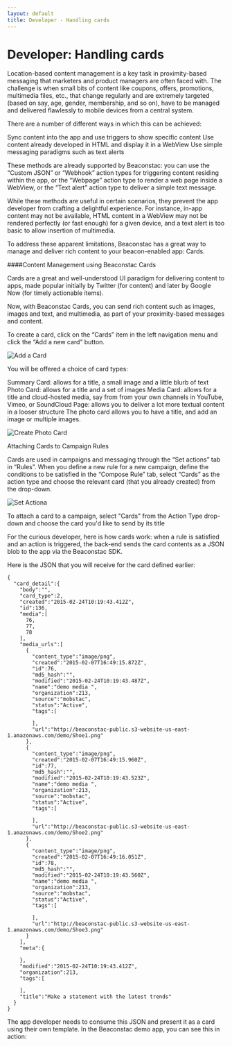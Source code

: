 ```yaml
---
layout: default
title: Developer - Handling cards
---
```

# Developer: Handling cards

Location-based content management is a key task in proximity-based messaging that marketers and product managers are often faced with. The challenge is when small bits of content like coupons, offers, promotions, multimedia files, etc., that change regularly and are extremely targeted (based on say, age, gender, membership, and so on), have to be managed and delivered flawlessly to mobile devices from a central system.

There are a number of different ways in which this can be achieved:

Sync content into the app and use triggers to show specific content
Use content already developed in HTML and display it in a WebView
Use simple messaging paradigms such as text alerts

These methods are already supported by Beaconstac: you can use the “Custom JSON” or “Webhook” action types for triggering content residing within the app, or the “Webpage” action type to render a web page inside a WebView, or the “Text alert” action type to deliver a simple text message.

While these methods are useful in certain scenarios, they prevent the app developer from crafting a delightful experience. For instance, in-app content may not be available, HTML content in a WebView may not be rendered perfectly (or fast enough) for a given device, and a text alert is too basic to allow insertion of multimedia.

To address these apparent limitations, Beaconstac has a great way to manage and deliver rich content to your beacon-enabled app: Cards.


####Content Management using Beaconstac Cards

Cards are a great and well-understood UI paradigm for delivering content to apps, made popular initially by Twitter (for content) and later by Google Now (for timely actionable items).

Now, with Beaconstac Cards, you can send rich content such as images, images and text, and multimedia, as part of your proximity-based messages and content.

To create a card, click on the “Cards” item in the left navigation menu and click the “Add a new card” button.

![Add a Card](http://i.imgur.com/W37WKeb.png)

You will be offered a choice of card types:

Summary Card: allows for a title, a small image and a little blurb of text
Photo Card: allows for a title and a set of images
Media Card: allows for a title and cloud-hosted media, say from from your own channels in YouTube, Vimeo, or SoundCloud
Page: allows you to deliver a lot more textual content in a looser structure
The photo card allows you to have a title, and add an image or multiple images. 

![Create Photo Card](http://i.imgur.com/268bhC6.png)

Attaching Cards to Campaign Rules

Cards are used in campaigns and messaging through the “Set actions” tab in “Rules”. When you define a new rule for a new campaign, define the conditions to be satisfied in the “Compose Rule” tab, select “Cards” as the action type and choose the relevant card (that you already created) from the drop-down.

![Set Actiona](http://i.imgur.com/R14bqUg.png)

To attach a card to a campaign, select "Cards" from the Action Type drop-down and choose the card you'd like to send by its title

For the curious developer, here is how cards work: when a rule is satisfied and an action is triggered, the back-end sends the card contents as a JSON blob to the app via the Beaconstac SDK.

Here is the JSON that you will receive for the card defined earlier:

    {
      "card_detail":{
        "body":"",
        "card_type":2,
        "created":"2015-02-24T10:19:43.412Z",
        "id":136,
        "media":[
          76,
          77,
          78
        ],
        "media_urls":[
          {
            "content_type":"image/png",
            "created":"2015-02-07T16:49:15.872Z",
            "id":76,
            "md5_hash":"",
            "modified":"2015-02-24T10:19:43.487Z",
            "name":"demo media ",
            "organization":213,
            "source":"mobstac",
            "status":"Active",
            "tags":[

            ],
            "url":"http://beaconstac-public.s3-website-us-east-1.amazonaws.com/demo/Shoe1.png"
          },
          {
            "content_type":"image/png",
            "created":"2015-02-07T16:49:15.960Z",
            "id":77,
            "md5_hash":"",
            "modified":"2015-02-24T10:19:43.523Z",
            "name":"demo media ",
            "organization":213,
            "source":"mobstac",
            "status":"Active",
            "tags":[

            ],
            "url":"http://beaconstac-public.s3-website-us-east-1.amazonaws.com/demo/Shoe2.png"
          },
          {
            "content_type":"image/png",
            "created":"2015-02-07T16:49:16.051Z",
            "id":78,
            "md5_hash":"",
            "modified":"2015-02-24T10:19:43.560Z",
            "name":"demo media ",
            "organization":213,
            "source":"mobstac",
            "status":"Active",
            "tags":[

            ],
            "url":"http://beaconstac-public.s3-website-us-east-1.amazonaws.com/demo/Shoe3.png"
          }
        ],
        "meta":{

        },
        "modified":"2015-02-24T10:19:43.412Z",
        "organization":213,
        "tags":[

        ],
        "title":"Make a statement with the latest trends"
      }
    }

The app developer needs to consume this JSON and present it as a card using their own template. In the Beaconstac demo app, you can see this in action:

